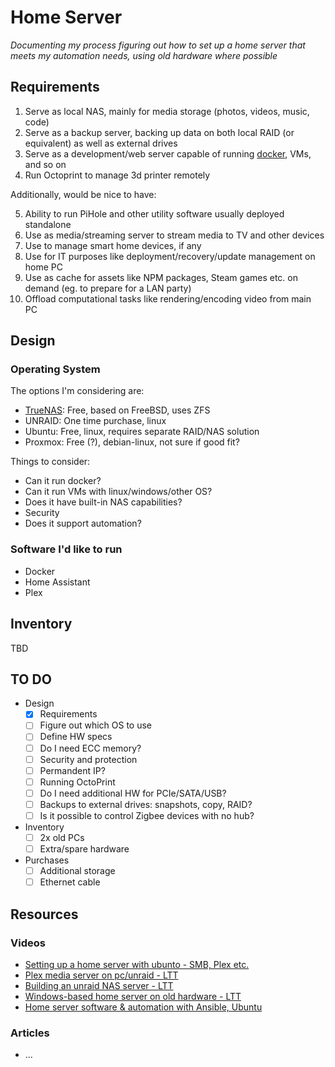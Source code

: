 # Home Server

_Documenting my process figuring out how to set up a home server that meets my automation needs, using old hardware where possible_

## Requirements

1. Serve as local NAS, mainly for media storage (photos, videos, music, code)
2. Serve as a backup server, backing up data on both local RAID (or equivalent) as well as external drives
3. Serve as a development/web server capable of running [docker](https://www.docker.com/), VMs, and so on
4. Run Octoprint to manage 3d printer remotely

Additionally, would be nice to have:

5. Ability to run PiHole and other utility software usually deployed standalone
6. Use as media/streaming server to stream media to TV and other devices
7. Use to manage smart home devices, if any
8. Use for IT purposes like deployment/recovery/update management on home PC
9. Use as cache for assets like NPM packages, Steam games etc. on demand (eg. to prepare for a LAN party)
10. Offload computational tasks like rendering/encoding video from main PC

## Design

### Operating System

The options I'm considering are:

 - [TrueNAS](https://www.truenas.com/): Free, based on FreeBSD, uses ZFS
 - UNRAID: One time purchase, linux
 - Ubuntu: Free, linux, requires separate RAID/NAS solution
 - Proxmox: Free (?), debian-linux, not sure if good fit?

Things to consider:

 - Can it run docker?
 - Can it run VMs with linux/windows/other OS?
 - Does it have built-in NAS capabilities?
 - Security
 - Does it support automation?

### Software I'd like to run

 - Docker
 - Home Assistant
 - Plex

## Inventory

TBD

## TO DO

- Design
  - [x] Requirements
  - [ ] Figure out which OS to use
  - [ ] Define HW specs
  - [ ] Do I need ECC memory?
  - [ ] Security and protection
  - [ ] Permandent IP?
  - [ ] Running OctoPrint
  - [ ] Do I need additional HW for PCIe/SATA/USB?
  - [ ] Backups to external drives: snapshots, copy, RAID?
  - [ ] Is it possible to control Zigbee devices with no hub?
- Inventory
  - [ ]  2x old PCs
  - [ ]  Extra/spare hardware
- Purchases
  - [ ]  Additional storage
  - [ ]  Ethernet cable

## Resources

### Videos

 - [Setting up a home server with ubunto - SMB, Plex etc.](https://www.youtube.com/watch?v=72D3MvPk3Xs&ab_channel=HardwareHaven)
 - [Plex media server on pc/unraid - LTT](https://www.youtube.com/watch?v=XKDSld-CrHU&ab_channel=LinusTechTips)
 - [Building an unraid NAS server - LTT](https://www.youtube.com/watch?v=FAy9N1vX76o&ab_channel=LinusTechTips)
 - [Windows-based home server on old hardware - LTT](https://www.youtube.com/watch?v=zPmqbtKwtgw&ab_channel=LinusTechTips)
 - [Home server software & automation with Ansible, Ubuntu](https://www.youtube.com/watch?v=f5jNJDaztqk&ab_channel=Wolfgang%27sChannel)

### Articles

 - ...